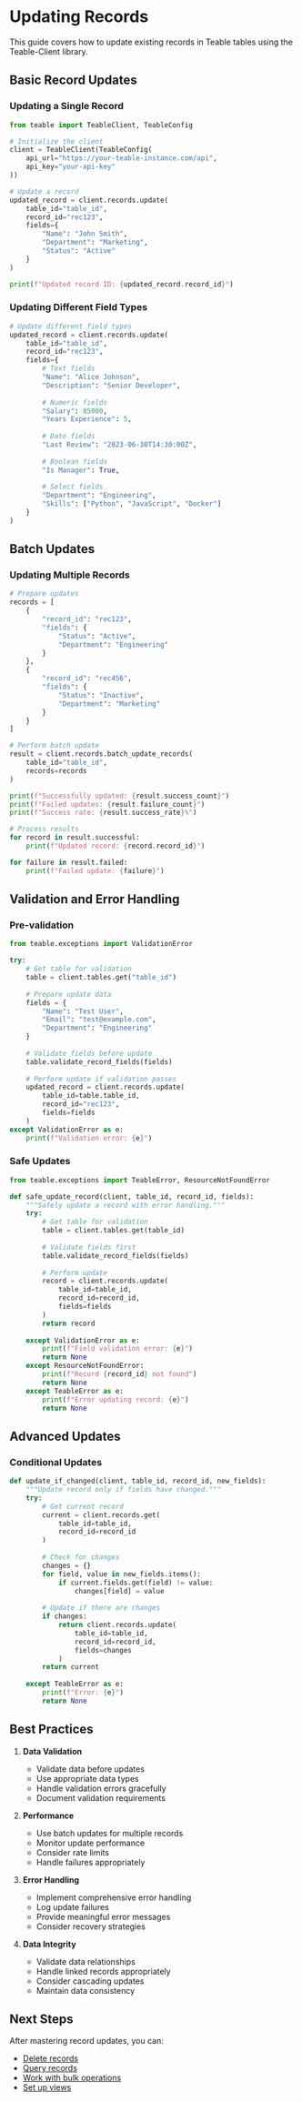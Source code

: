 # Updating Records

This guide covers how to update existing records in Teable tables using the Teable-Client library.

## Basic Record Updates

### Updating a Single Record

```python
from teable import TeableClient, TeableConfig

# Initialize the client
client = TeableClient(TeableConfig(
    api_url="https://your-teable-instance.com/api",
    api_key="your-api-key"
))

# Update a record
updated_record = client.records.update(
    table_id="table_id",
    record_id="rec123",
    fields={
        "Name": "John Smith",
        "Department": "Marketing",
        "Status": "Active"
    }
)

print(f"Updated record ID: {updated_record.record_id}")
```

### Updating Different Field Types

```python
# Update different field types
updated_record = client.records.update(
    table_id="table_id",
    record_id="rec123",
    fields={
        # Text fields
        "Name": "Alice Johnson",
        "Description": "Senior Developer",
        
        # Numeric fields
        "Salary": 85000,
        "Years Experience": 5,
        
        # Date fields
        "Last Review": "2023-06-30T14:30:00Z",
        
        # Boolean fields
        "Is Manager": True,
        
        # Select fields
        "Department": "Engineering",
        "Skills": ["Python", "JavaScript", "Docker"]
    }
)
```

## Batch Updates

### Updating Multiple Records

```python
# Prepare updates
records = [
    {
        "record_id": "rec123",
        "fields": {
            "Status": "Active",
            "Department": "Engineering"
        }
    },
    {
        "record_id": "rec456",
        "fields": {
            "Status": "Inactive",
            "Department": "Marketing"
        }
    }
]

# Perform batch update
result = client.records.batch_update_records(
    table_id="table_id",
    records=records
)

print(f"Successfully updated: {result.success_count}")
print(f"Failed updates: {result.failure_count}")
print(f"Success rate: {result.success_rate}%")

# Process results
for record in result.successful:
    print(f"Updated record: {record.record_id}")

for failure in result.failed:
    print(f"Failed update: {failure}")
```

## Validation and Error Handling

### Pre-validation

```python
from teable.exceptions import ValidationError

try:
    # Get table for validation
    table = client.tables.get("table_id")
    
    # Prepare update data
    fields = {
        "Name": "Test User",
        "Email": "test@example.com",
        "Department": "Engineering"
    }
    
    # Validate fields before update
    table.validate_record_fields(fields)
    
    # Perform update if validation passes
    updated_record = client.records.update(
        table_id=table.table_id,
        record_id="rec123",
        fields=fields
    )
except ValidationError as e:
    print(f"Validation error: {e}")
```

### Safe Updates

```python
from teable.exceptions import TeableError, ResourceNotFoundError

def safe_update_record(client, table_id, record_id, fields):
    """Safely update a record with error handling."""
    try:
        # Get table for validation
        table = client.tables.get(table_id)
        
        # Validate fields first
        table.validate_record_fields(fields)
        
        # Perform update
        record = client.records.update(
            table_id=table_id,
            record_id=record_id,
            fields=fields
        )
        return record
        
    except ValidationError as e:
        print(f"Field validation error: {e}")
        return None
    except ResourceNotFoundError:
        print(f"Record {record_id} not found")
        return None
    except TeableError as e:
        print(f"Error updating record: {e}")
        return None
```

## Advanced Updates

### Conditional Updates

```python
def update_if_changed(client, table_id, record_id, new_fields):
    """Update record only if fields have changed."""
    try:
        # Get current record
        current = client.records.get(
            table_id=table_id,
            record_id=record_id
        )
        
        # Check for changes
        changes = {}
        for field, value in new_fields.items():
            if current.fields.get(field) != value:
                changes[field] = value
        
        # Update if there are changes
        if changes:
            return client.records.update(
                table_id=table_id,
                record_id=record_id,
                fields=changes
            )
        return current
        
    except TeableError as e:
        print(f"Error: {e}")
        return None
```

## Best Practices

1. **Data Validation**
   - Validate data before updates
   - Use appropriate data types
   - Handle validation errors gracefully
   - Document validation requirements

2. **Performance**
   - Use batch updates for multiple records
   - Monitor update performance
   - Consider rate limits
   - Handle failures appropriately

3. **Error Handling**
   - Implement comprehensive error handling
   - Log update failures
   - Provide meaningful error messages
   - Consider recovery strategies

4. **Data Integrity**
   - Validate data relationships
   - Handle linked records appropriately
   - Consider cascading updates
   - Maintain data consistency

## Next Steps

After mastering record updates, you can:

- [Delete records](delete.md)
- [Query records](read.md)
- [Work with bulk operations](bulk-operations.md)
- [Set up views](../views/creation.md)

